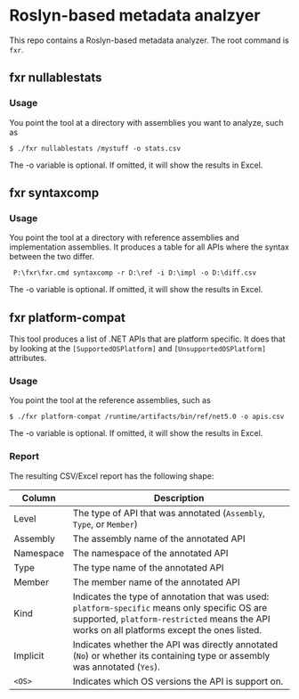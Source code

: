 # Roslyn-based metadata analzyer

This repo contains a Roslyn-based metadata analyzer. The root command is `fxr`.

## fxr nullablestats

### Usage

You point the tool at a directory with assemblies you want to analyze, such as

```text
$ ./fxr nullablestats /mystuff -o stats.csv
```

The -o variable is optional. If omitted, it will show the results in Excel.

## fxr syntaxcomp

### Usage

You point the tool at a directory with reference assemblies and implementation
assemblies. It produces a table for all APIs where the syntax between the two
differ.

```text
 P:\fxr\fxr.cmd syntaxcomp -r D:\ref -i D:\impl -o D:\diff.csv
 ```

The -o variable is optional. If omitted, it will show the results in Excel.

## fxr platform-compat

This tool produces a list of .NET APIs that are platform specific. It does that
by looking at the `[SupportedOSPlatform]` and `[UnsupportedOSPlatform]`
attributes.

### Usage

You point the tool at the reference assemblies, such as

```text
$ ./fxr platform-compat /runtime/artifacts/bin/ref/net5.0 -o apis.csv
```

The -o variable is optional. If omitted, it will show the results in Excel.

### Report

The resulting CSV/Excel report has the following shape:

Column    | Description
----------|--------------------------------------------------------------
Level     | The type of API that was annotated (`Assembly`, `Type`, or `Member`)
Assembly  | The assembly name of the annotated API
Namespace | The namespace of the annotated API
Type      | The type name of the annotated API
Member    | The member name of the annotated API
Kind      | Indicates the type of annotation that was used: `platform-specific` means only specific OS are supported, `platform-restricted` means the API works on all platforms except the ones listed.
Implicit  | Indicates whether the API was directly annotated (`No`) or whether its containing type or assembly was annotated (`Yes`).
`<OS>`    | Indicates which OS versions the API is support on.
